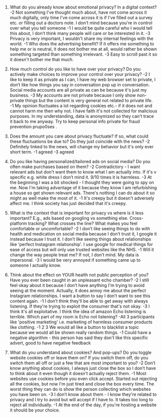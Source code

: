 1. What do you already know about emotional privacy? In a digital context?
  -2 Not something I've thought much about, have not come across it much digitally, only time I've come across it is if I've filled out a survey etc. or filling out a doctors note. I don’t mind because you're in control over what you tell someone 
  -1 I would be quite careful who I would tell this about, I don’t think many people will care or be interested in it.
  -3 Privacy is very important, I wouldn't share my internal feelings with the world.
  -1 Who does the advertising benefit? If it offers me something to help me or is neutral, it does not bother me at all, would rather be shown something targeted than something irrelevant.
  -3 Easy to scroll past it so it doesn't bother me that much.

2. How much control do you like to have over your privacy? Do you actively make choices to improve your control over your privacy?
  -2 I like to keep it as private as I can, I have my web browser set to private, I don’t like how things you say in conversation pop up in conversation. Social media accounts are all private as can be because it's just my business.
  -3 My accounts are not private because I only show non-private things but the content is very general not related to private life.
  -1 My opinion fluctuates a lot regarding cookies etc.- if it does not and cannot harm me then why not. I have faith it's not collected for malicious purposes. In my understanding, data is anonymized so they can't trace it back to me anyway. Try to keep personal info private for fraud prevention prupo0ses .

3. Does the amount you care about privacy fluctuate? If so, what could these fluctuations be due to? Do they just coincide with the news?
  -2 Definitely linked to the news, will change my behavior but it's only ever short term.
  -1 agreed
  -3 agreed

4. Do you like having personalized/tailored ads on social media? Do you often make purchases based on them?
  -2 Contradictory - I want relevant ads but don’t want them to know what I am actually into. If it's v specific e.g. white dress I don’t mind it. 9/10 times it is harmless.
  -3 At the beginning I was a bit shocked - I thought they were going to spy on me. Now I'm taking advantage of it because they know I am refurbishing a house so get shown relevant ads. There's nothing I can do about it so might as well make the most of it.
  -1 It's creepy but it doesn't adversely affect me. I think society has just decided that it's creepy. 

5. What is the context that is important for privacy vs where is it less important? E.g., ads based on googling vs something else. Cross-platform tracking? What crosses the line? What makes you feel comfortable or uncomfortable?
  -2 I don’t like seeing things to do with health and medication on social media because I don’t trust it, I google it instead because I trust it. I don’t like seeing things about relationships like 'perfect Instagram relationship'. I use google for medical things for ease of access but will only use trusted websites like the NHS.
  -1 Will it change the way people treat me? If not, I don’t mind. My data is impersonal.
  -3 I would be very annoyed if something came up to someone I actually know. 

6. Think about the effect on YOUR health not public perception of you? Have you ever been caught in an unpleasant echo chamber?
  -2 I still feel okay about it because I don’t have anything I'm trying to avoid seeing at the moment. Actually, it does annoy me about the perfect Instagram relationships. I want a button to say I don’t want to see this content again.
  -1 I don’t think they'll be able to get away with always listening. If they're trying to exploit the consumer that's not okay.
  -3 I think it's all exploitative. I think the idea of amazon Echo listening is terrible. Which part of my room is Echo not listening?
  -All 3 participants like 'positive marketing' i.e. marketing of harmless consumer products like clothing.
  -1 2 3 We would all like a button to blacklist a topic because we would all be shown really random things.
  -1 Could have a negative algorithm - this person has said they don't like this specific advert, good to have negative feedback

7. What do you understand about cookies? And pop-ups? Do you toggle website cookies off or leave them on? If you switch them off, do you switch them all off or just a few that are most important to you? 
  -2 Don’t know anything about cookies, I always just close the box so I don’t have to think about it even though it doesn’t actually reject them.
  -1 Most websites use cookies before you even click accept. Started out rejecting all the cookies, but now I'm just tired and close the box every time. The worst thing they can do is show the person collecting which websites you have been on. 
  -3 I don’t know about them - I know they're related to privacy and I try to avoid but will accept if I have to. It takes too long to reject all individually.
  -1 At the end of the day, if you're hosting a website it should be your choice.
